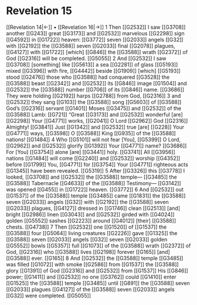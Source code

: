 # Revelation 15
[[Revelation 14|←]] • [[Revelation 16|→]]
1 Then [[G2532]] I saw [[G3708]] another [[G243]] great [[G3173]] and [[G2532]] marvelous [[G2298]] sign [[G4592]] in [[G1722]] heaven: [[G3772]] seven [[G2033]] angels [[G32]] with [[G2192]] the [[G3588]] seven [[G2033]] final [[G2078]] plagues, [[G4127]] with [[G1722]] [which] [[G846]] the [[G3588]] wrath [[G2372]] of God [[G2316]] will be completed. [[G5055]] 
2 And [[G2532]] I saw [[G3708]] [something] like [[G5613]] a sea [[G2281]] of glass [[G5193]] mixed [[G3396]] with fire, [[G4442]] beside [[G1909]] [which] [[G5193]] stood [[G2476]] those who [[G3588]] had conquered [[G3528]] the [[G3588]] beast [[G2342]] and [[G2532]] its [[G846]] image [[G1504]] and [[G2532]] the [[G3588]] number [[G706]] of its [[G846]] name. [[G3686]] They were holding [[G2192]] harps [[G2788]] from God, [[G2316]] 
3 and [[G2532]] they sang [[G103]] the [[G3588]] song [[G5603]] of [[G3588]] God’s [[G2316]] servant [[G1401]] Moses [[G3475]] and [[G2532]] of the [[G3588]] Lamb: [[G721]] “Great [[G3173]] and [[G2532]] wonderful [are] [[G2298]] Your [[G4771]] works, [[G2041]] O Lord [[G2962]] God [[G2316]] Almighty! [[G3841]] Just [[G1342]] and [[G2532]] true [are] [[G228]] Your [[G4771]] ways, [[G3598]] O [[G3588]] King [[G935]] of the [[G3588]] nations! [[G1484]] 
4 Who [[G5101]] will not fear [You], [[G5399]] O Lord, [[G2962]] and [[G2532]] glorify [[G1392]] Your [[G4771]] name? [[G3686]] For [You] [[G3754]] alone [are] [[G3441]] holy. [[G3741]] All [[G3956]] nations [[G1484]] will come [[G2240]] and [[G2532]] worship [[G4352]] before [[G1799]] You, [[G4771]] for [[G3754]] Your [[G4771]] righteous acts [[G1345]] have been revealed. [[G5319]] 
5 After [[G3326]] this [[G3778]] I looked, [[G3708]] and [[G2532]] the [[G3588]] temple— [[G3485]] the [[G3588]] Tabernacle [[G4633]] of the [[G3588]] Testimony— [[G3142]] was opened [[G455]] in [[G1722]] heaven. [[G3772]] 
6 And [[G2532]] out [[G1537]] of the [[G3588]] temple [[G3485]] came [[G1831]] the [[G3588]] seven [[G2033]] angels [[G32]] with [[G2192]] the [[G3588]] seven [[G2033]] plagues, [[G4127]] dressed in [[G1746]] clean [[G2513]] [and] bright [[G2986]] linen [[G3043]] and [[G2532]] girded with [[G4024]] golden [[G5552]] sashes [[G2223]] around [[G4012]] [their] [[G3588]] chests. [[G4738]] 
7 Then [[G2532]] one [[G1520]] of [[G1537]] the [[G3588]] four [[G5064]] living creatures [[G2226]] gave [[G1325]] the [[G3588]] seven [[G2033]] angels [[G32]] seven [[G2033]] golden [[G5552]] bowls [[G5357]] full [[G1073]] of the [[G3588]] wrath [[G2372]] of God, [[G2316]] who [[G3588]] lives [[G2198]] forever [[G165]] [and] [[G3588]] ever. [[G165]] 
8 And [[G2532]] the [[G3588]] temple [[G3485]] was filled [[G1072]] with smoke [[G2586]] from [[G1537]] the [[G3588]] glory [[G1391]] of God [[G2316]] and [[G2532]] from [[G1537]] His [[G846]] power; [[G1411]] and [[G2532]] no one [[G3762]] could [[G1410]] enter [[G1525]] the [[G3588]] temple [[G3485]] until [[G891]] the [[G3588]] seven [[G2033]] plagues [[G4127]] of the [[G3588]] seven [[G2033]] angels [[G32]] were completed. [[G5055]] 
